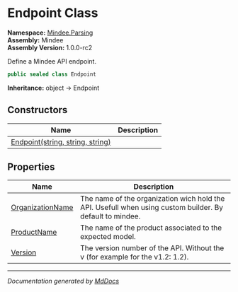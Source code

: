 ﻿<!--  
  <auto-generated>   
    The contents of this file were generated by a tool.  
    Changes to this file may be list if the file is regenerated  
  </auto-generated>   
-->

# Endpoint Class

**Namespace:** [Mindee.Parsing](../index.md)  
**Assembly:** Mindee  
**Assembly Version:** 1.0.0\-rc2

Define a Mindee API endpoint.

```csharp
public sealed class Endpoint
```

**Inheritance:** object → Endpoint

## Constructors

| Name                                                      | Description |
| --------------------------------------------------------- | ----------- |
| [Endpoint(string, string, string)](constructors/index.md) |             |

## Properties

| Name                                               | Description                                                                                              |
| -------------------------------------------------- | -------------------------------------------------------------------------------------------------------- |
| [OrganizationName](properties/OrganizationName.md) | The name of the organization wich hold the API. Usefull when using custom builder. By default to mindee. |
| [ProductName](properties/ProductName.md)           | The name of the product associated to the expected model.                                                |
| [Version](properties/Version.md)                   | The version number of the API. Without the v (for example for the v1.2: 1.2).                            |

___

*Documentation generated by [MdDocs](https://github.com/ap0llo/mddocs)*
